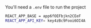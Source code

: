 You'll need a `.env` file to run the project

```bash
REACT_APP_BASE = app6fOEFbjkn2CEeF
REACT_APP_API_KEY= key4zBc9Fooi6OI4A
```
